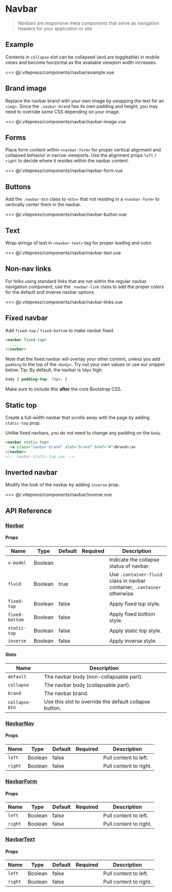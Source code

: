 # Navbar

> Navbars are responsive meta components that serve as navigation headers for your application or site.

## Example

Contents in `collapse` slot can be collapsed (and are toggleable) in mobile views and become horizontal as the available viewport width increases.

<navbar-example/>

<<< @/.vitepress/components/navbar/example.vue

## Brand image

Replace the navbar brand with your own image by swapping the text for an `<img>`. Since the `.navbar-brand` has its own padding and height, you may need to override some CSS depending on your image.

<navbar-navbar-image/>

<<< @/.vitepress/components/navbar/navbar-image.vue

## Forms

Place form content within `<navbar-form>` for proper vertical alignment and collapsed behavior in narrow viewports. Use the alignment props `left` / `right` to decide where it resides within the navbar content.

<navbar-navbar-form/>

<<< @/.vitepress/components/navbar/navbar-form.vue

## Buttons

Add the `.navbar-btn` class to `<btn>` that not residing in a `<navbar-form>` to vertically center them in the navbar.

<navbar-navbar-button/>

<<< @/.vitepress/components/navbar/navbar-button.vue

## Text

Wrap strings of text in `<navbar-text>` tag for proper leading and color.

<navbar-navbar-text/>

<<< @/.vitepress/components/navbar/navbar-text.vue

## Non-nav links

For folks using standard links that are not within the regular navbar navigation component, use the `.navbar-link` class to add the proper colors for the default and inverse navbar options.

<navbar-navbar-links/>

<<< @/.vitepress/components/navbar/navbar-links.vue

## Fixed navbar

Add `fixed-top` / `fixed-bottom` to make navbar fixed.

```html
<navbar fixed-top>
  ...
</navbar>
```

Note that the fixed navbar will overlay your other content, unless you add `padding` to the top of the `<body>`. Try out your own values or use our snippet below. Tip: By default, the navbar is `50px` high.

```css
body { padding-top: 70px; }
```

Make sure to include this **after** the core Bootstrap CSS.

## Static top

Create a full-width navbar that scrolls away with the page by adding `static-top` prop.

Unlike fixed navbars, you do not need to change any padding on the `body`.

```html
<navbar static-top>
  <a class="navbar-brand" slot="brand" href="#">Brand</a>
</navbar>
<!-- navbar-static-top.vue -->
```

## Inverted navbar

Modify the look of the navbar by adding `inverse` prop.

<navbar-inverse/>

<<< @/.vitepress/components/navbar/inverse.vue

## API Reference

### [Navbar](https://github.com/uiv-lib/uiv/blob/1.x/src/components/navbar/Navbar.vue)

#### Props

| Name           | Type    | Default | Required | Description                                                               |
|----------------|---------|---------|----------|---------------------------------------------------------------------------|
| `v-model`      | Boolean |         |          | Indicate the collapse status of navbar.                                   |
| `fluid`        | Boolean | true    |          | Use `.container-fluid` class in navbar container, `.container` otherwise. |
| `fixed-top`    | Boolean | false   |          | Apply fixed top style.                                                    |
| `fixed-bottom` | Boolean | false   |          | Apply fixed bottom style.                                                 |
| `static-top`   | Boolean | false   |          | Apply static top style.                                                   |
| `inverse`      | Boolean | false   |          | Apply inverse style.                                                      |

#### Slots

| Name           | Description                                            |
|----------------|--------------------------------------------------------|
| `default`      | The navbar body (non-collapsable part).                |
| `collapse`     | The navbar body (collapsable part).                    |
| `brand`        | The navbar brand.                                      |
| `collapse-btn` | Use this slot to override the default collapse button. |

### [NavbarNav](https://github.com/uiv-lib/uiv/blob/1.x/src/components/navbar/NavbarNav.js)

#### Props

| Name    | Type    | Default | Required | Description            |
|---------|---------|---------|----------|------------------------|
| `left`  | Boolean | false   |          | Pull content to left.  |
| `right` | Boolean | false   |          | Pull content to right. |

### [NavbarForm](https://github.com/uiv-lib/uiv/blob/1.x/src/components/navbar/NavbarForm.js)

#### Props

| Name    | Type    | Default | Required | Description            |
|---------|---------|---------|----------|------------------------|
| `left`  | Boolean | false   |          | Pull content to left.  |
| `right` | Boolean | false   |          | Pull content to right. |

### [NavbarText](https://github.com/uiv-lib/uiv/blob/1.x/src/components/navbar/NavbarText.js)

#### Props

| Name    | Type    | Default | Required | Description            |
|---------|---------|---------|----------|------------------------|
| `left`  | Boolean | false   |          | Pull content to left.  |
| `right` | Boolean | false   |          | Pull content to right. |
